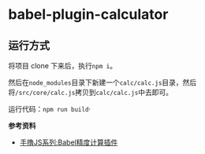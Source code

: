 # babel-plugin-calculator

## 运行方式

将项目 clone 下来后，执行`npm i`。

然后在`node_modules`目录下新建一个`calc/calc.js`目录，然后将`/src/core/calc.js`拷贝到`calc/calc.js`中去即可。

运行代码：`npm run build`·

**参考资料**

- [手撸JS系列:Babel精度计算插件](https://juejin.cn/post/6844904086999924744#heading-3)
